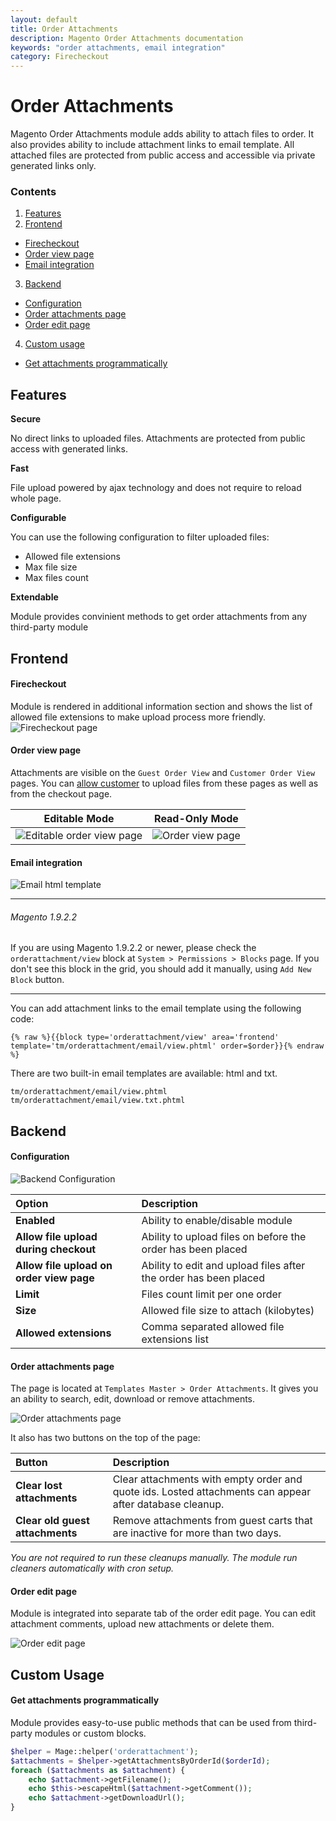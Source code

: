 ```yaml
---
layout: default
title: Order Attachments
description: Magento Order Attachments documentation
keywords: "order attachments, email integration"
category: Firecheckout
---
```


# Order Attachments
Magento Order Attachments module adds ability to attach files to order. It also
provides ability to include attachment links to email template. All attached
files are protected from public access and accessible via private generated
links only.

### Contents
1. [Features](#features)
2. [Frontend](#frontend)
 - [Firecheckout](#firecheckout)
 - [Order view page](#order-view-page)
 - [Email integration](#email-integration)
3. [Backend](#backend)
 - [Configuration](#configuration)
 - [Order attachments page](#order-attachments-page)
 - [Order edit page](#order-edit-page)
4. [Custom usage](#custom-usage)
 - [Get attachments programmatically](#get-attachments-programmatically)

## Features

**Secure**

No direct links to uploaded files. Attachments are protected from public access
with generated links.

**Fast**

File upload powered by ajax technology and does not require to reload whole page.

**Configurable**

You can use the following configuration to filter uploaded files:

 - Allowed file extensions
 - Max file size
 - Max files count

**Extendable**

Module provides convinient methods to get order attachments from any third-party module

## Frontend

#### Firecheckout
Module is rendered in additional information section and shows the list of allowed
file extensions to make upload process more friendly.
![Firecheckout page](https://cldup.com/cJsVsu1JbE-3000x3000.png)

#### Order view page
Attachments are visible on the `Guest Order View` and `Customer Order View` pages.
You can [allow customer](#configuration) to upload files from these pages as well as from the
checkout page.

Editable Mode | Read-Only Mode
--------------|---------------
![Editable order view page](https://cldup.com/N2Fh8NLkT--3000x3000.png) | ![Order view page](https://cldup.com/jPZ370Fz1m-3000x3000.png)

#### Email integration
![Email html template](https://cldup.com/nD7a_vl3Jz-2000x2000.png)


- - -

###### Magento 1.9.2.2

If you are using Magento 1.9.2.2 or newer, please check the `orderattachment/view`
block at `System > Permissions > Blocks` page. If you don't see this block in the
grid, you should add it manually, using `Add New Block` button.

- - -

You can add attachment links to the email template using the following code:

```
{% raw %}{{block type='orderattachment/view' area='frontend' template='tm/orderattachment/email/view.phtml' order=$order}}{% endraw %}
```

There are two built-in email templates are available: html and txt.

```
tm/orderattachment/email/view.phtml
tm/orderattachment/email/view.txt.phtml
```

## Backend

#### Configuration

![Backend Configuration](https://cldup.com/Cx_LuDmPOz-3000x3000.png)

Option | Description
:------|:-----------
**Enabled** | Ability to enable/disable module
**Allow file upload during checkout** | Ability to upload files on before the order has been placed
**Allow file upload on order view page** | Ability to edit and upload files after the order has been placed
**Limit** | Files count limit per one order
**Size** | Allowed file size to attach (kilobytes)
**Allowed extensions** | Comma separated allowed file extensions list

#### Order attachments page
The page is located at `Templates Master > Order Attachments`. It gives you
an ability to search, edit, download or remove attachments.

![Order attachments page](https://cldup.com/kCRHIdqL7K-3000x3000.png)

It also has two buttons on the top of the page:

Button | Description
:------|:-----------
**Clear lost attachments** | Clear attachments with empty order and quote ids. Losted attachments can appear after database cleanup.
**Clear old guest attachments** | Remove attachments from guest carts that are inactive for more than two days.

_You are not required to run these cleanups manually. The module run cleaners
automatically with cron setup._

#### Order edit page
Module is integrated into separate tab of the order edit page. You can
edit attachment comments, upload new attachments or delete them.

![Order edit page](https://cldup.com/MIILkheLBx-3000x3000.png)

## Custom Usage

#### Get attachments programmatically
Module provides easy-to-use public methods that can be used from third-party
modules or custom blocks.

```php
$helper = Mage::helper('orderattachment');
$attachments = $helper->getAttachmentsByOrderId($orderId);
foreach ($attachments as $attachment) {
    echo $attachment->getFilename();
    echo $this->escapeHtml($attachment->getComment());
    echo $attachment->getDownloadUrl();
}
```
